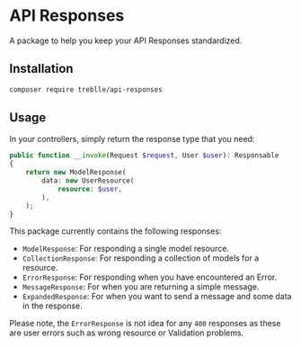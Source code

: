 # API Responses

A package to help you keep your API Responses standardized.

## Installation

```bash
composer require treblle/api-responses
```

## Usage

In your controllers, simply return the response type that you need:

```php
public function __invoke(Request $request, User $user): Responsable
{
    return new ModelResponse(
        data: new UserResource(
            resource: $user,
        ),
    );
}
```

This package currently contains the following responses:

- `ModelResponse`: For responding a single model resource.
- `CollectionResponse`: For responding a collection of models for a resource.
- `ErrorResponse`: For responding when you have encountered an Error.
- `MessageResponse`: For when you are returning a simple message.
- `ExpandedResponse`: For when you want to send a message and some data in the response.

Please note, the `ErrorResponse` is not idea for any `400` responses as these are user errors such as wrong resource or Validation problems.

